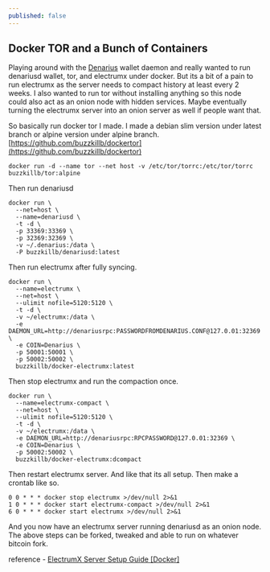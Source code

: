 ```yaml
---
published: false
---
```

## Docker TOR and a Bunch of Containers

Playing around with the [Denarius](https://denarius.io) wallet daemon and really wanted to run denariusd wallet, tor, and electrumx under docker. But its a bit of a pain to run electrumx as the server needs to compact history at least every 2 weeks. I also wanted to run tor without installing anything so this node could also act as an onion node with hidden services. Maybe eventually turning the electrumx server into an onion server as well if people want that.  

So basically run docker tor I made. I made a debian slim version under latest branch or alpine version under alpine branch.  [https://github.com/buzzkillb/dockertor](https://github.com/buzzkillb/dockertor)  

```
docker run -d --name tor --net host -v /etc/tor/torrc:/etc/tor/torrc buzzkillb/tor:alpine
```
Then run denariusd  
```
docker run \
  --net=host \
  --name=denariusd \
  -t -d \
  -p 33369:33369 \
  -p 32369:32369 \
  -v ~/.denarius:/data \
  -P buzzkillb/denariusd:latest
```

Then run electrumx after fully syncing.  
```
docker run \
  --name=electrumx \
  --net=host \
  --ulimit nofile=5120:5120 \
  -t -d \
  -v ~/electrumx:/data \
  -e DAEMON_URL=http://denariusrpc:PASSWORDFROMDENARIUS.CONF@127.0.01:32369 \
  -e COIN=Denarius \
  -p 50001:50001 \
  -p 50002:50002 \
  buzzkillb/docker-electrumx:latest
```

Then stop electrumx and run the compaction once.   
```
docker run \
  --name=electrumx-compact \
  --net=host \
  --ulimit nofile=5120:5120 \
  -t -d \
  -v ~/electrumx:/data \
  -e DAEMON_URL=http://denariusrpc:RPCPASSWORD@127.0.01:32369 \
  -e COIN=Denarius \
  -p 50002:50002 \
  buzzkillb/docker-electrumx:dcompact
```

Then restart electrumx server. And like that its all setup. Then make a crontab like so.  
```
0 0 * * * docker stop electrumx >/dev/null 2>&1
1 0 * * * docker start electrumx-compact >/dev/null 2>&1
6 0 * * * docker start electrumx >/dev/null 2>&1
```

And you now have an electrumx server running denariusd as an onion node. The above steps can be forked, tweaked and able to run on whatever bitcoin fork.  

reference - [ElectrumX Server Setup Guide [Docker]](https://denariustalk.org/index.php?/topic/282-electrumx-server-setup-guide-docker/)